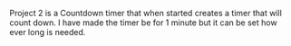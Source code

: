 Project 2 is a Countdown timer that when started creates a timer that will count down. I have made the timer be for 1 minute but it can be set how ever long is needed.